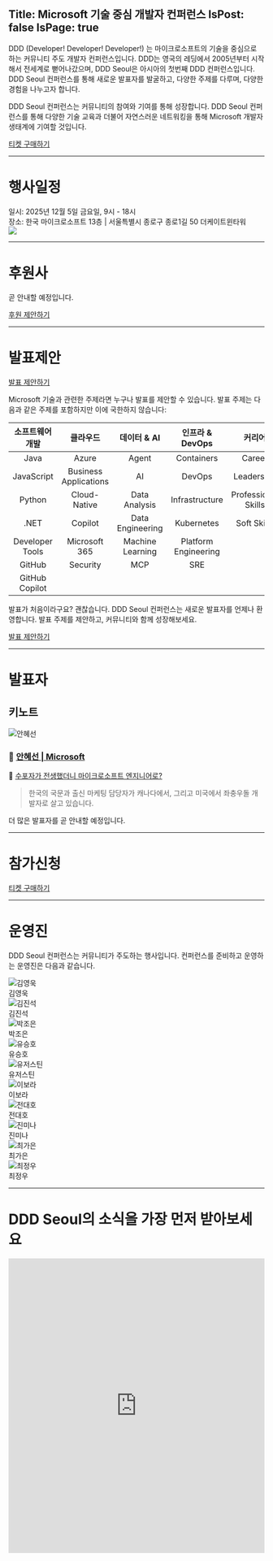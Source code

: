 Title: Microsoft 기술 중심 개발자 컨퍼런스
IsPost: false
IsPage: true
---
<a name="about"></a>
DDD (Developer! Developer! Developer!) 는 마이크로소프트의 기술을 중심으로 하는 커뮤니티 주도 개발자 컨퍼런스입니다. DDD는 영국의 레딩에서 2005년부터 시작해서 전세계로 뻗어나갔으며, DDD Seoul은 아시아의 첫번째 DDD 컨퍼런스입니다. DDD Seoul 컨퍼런스를 통해 새로운 발표자를 발굴하고, 다양한 주제를 다루며, 다양한 경험을 나누고자 합니다.

DDD Seoul 컨퍼런스는 커뮤니티의 참여와 기여를 통해 성장합니다. DDD Seoul 컨퍼런스를 통해 다양한 기술 교육과 더불어 자연스러운 네트워킹을 통해 Microsoft 개발자 생태계에 기여할 것입니다.

<div class="container mb-4">
    <div class="row justify-content-center">
        <div class="col-sm-12 col-md-8 text-center">
            <a class="btn btn-primary fs-3 fw-normal" href="https://www.ticketa.co/events/46" target="_blank">티켓 구매하기</a>
        </div>
    </div>
</div>

---

<a name="agenda"></a>
# 행사일정

<div class="container">
    <div class="row justify-content-center mb-4">
        <div class="col-sm-12 col-md-8 fw-bold">
            일시: 2025년 12월 5일 금요일, 9시 - 18시
        </div>
        <div class="col-sm-12 col-md-8 fw-bold">
            장소: 한국 마이크로소프트 13층 | 서울특별시 종로구 종로1길 50 더케이트윈타워
        </div>
    </div>
    <div class="row justify-content-center mb-4">
        <div class="col-sm-12 col-md-8 text-center">
            <img src="./images/location.png" class="img-fluid">
        </div>
    </div>
</div>

---

<a name="sponsors"></a>
# 후원사

곧 안내할 예정입니다.

<div class="sponsorship-link">
  <a class="btn btn-orange-ddd btn-lg" href="/sponsorship">후원 제안하기</a>
</div>

---

<a name="cfp"></a>
# 발표제안

<div class="cfp-link">
  <a class="btn btn-orange-ddd btn-lg" href="https://bit.ly/dddseoul2025cfp" target="_blank">발표 제안하기</a>
</div>

Microsoft 기술과 관련한 주제라면 누구나 발표를 제안할 수 있습니다. 발표 주제는 다음과 같은 주제를 포함하지만 이에 국한하지 않습니다:

| 소프트웨어 개발 | 클라우드              | 데이터 & AI      | 인프라 & DevOps      | 커리어              |
|:---------------:|:---------------------:|:----------------:|:--------------------:|:-------------------:|
| Java            | Azure                 | Agent            | Containers           | Career              |
| JavaScript      | Business Applications | AI               | DevOps               | Leadership          |
| Python          | Cloud-Native          | Data Analysis    | Infrastructure       | Professional Skills |
| .NET            | Copilot               | Data Engineering | Kubernetes           | Soft Skills         |
| Developer Tools | Microsoft 365         | Machine Learning | Platform Engineering |                     |
| GitHub          | Security              | MCP              | SRE                  |                     |
| GitHub Copilot  |                       |                  |                      |                     |

발표가 처음이라구요? 괜찮습니다. DDD Seoul 컨퍼런스는 새로운 발표자를 언제나 환영합니다. 발표 주제를 제안하고, 커뮤니티와 함께 성장해보세요.

<div class="cfp-link">
  <a class="btn btn-orange-ddd btn-lg" href="https://bit.ly/dddseoul2025cfp" target="_blank">발표 제안하기</a>
</div>

---

<a name="speakers"></a>
# 발표자

<h2 class="speakers">키노트</h2>

<div class="container">
    <div class="row align-items-start">
        <div class="col-md-2 profile mb-4">
            <img src="./images/speakers/hyesunan.png" alt="안혜선" class="img-fluid" />
        </div>
        <div class="col-md-10">
            <h3>📜 <a href="https://www.linkedin.com/in/anhyesun/" title="안혜선 링크드인 프로필" target="_blank">안혜선 | Microsoft</a></h3>
            <p class="subject">🎤 <a href="./speakers/hyesunan" target="_self">수포자가 전생했더니 마이크로소프트 엔지니어로?</a></p>
            <blockquote class="bio">한국의 국문과 출신 마케팅 담당자가 캐나다에서, 그리고 미국에서 좌충우돌 개발자로 살고 있습니다.</blockquote>
        </div>
    </div>
</div>

더 많은 발표자를 곧 안내할 예정입니다.

---

<a name="register"></a>
# 참가신청

<div class="container mb-4">
    <div class="row justify-content-center">
        <div class="col-sm-12 col-md-8 text-center">
            <a class="btn btn-primary fs-3 fw-normal" href="https://www.ticketa.co/events/46" target="_blank">티켓 구매하기</a>
        </div>
    </div>
</div>

---

<a name="organisers"></a>
# 운영진

DDD Seoul 컨퍼런스는 커뮤니티가 주도하는 행사입니다. 컨퍼런스를 준비하고 운영하는 운영진은 다음과 같습니다.

<div class="container">
    <div class="row justify-content-center">
        <div class="col-sm-10 col-md-2 profile mb-4 text-center">
            <img src="./images/organisers/youngwookkim.jpg" alt="김영욱" class="img-fluid mb-2" /><br>김영욱
        </div>
        <div class="col-sm-10 col-md-2 profile mb-4 text-center">
            <img src="./images/organisers/jinseokkim.png" alt="김진석" class="img-fluid mb-2" /><br>김진석
        </div>
        <div class="col-sm-10 col-md-2 profile mb-4 text-center">
            <img src="./images/organisers/joeunpark.png" alt="박조은" class="img-fluid mb-2" /><br>박조은
        </div>
        <div class="col-sm-10 col-md-2 profile mb-4 text-center">
            <img src="./images/organisers/sunghoyou.jpg" alt="유승호" class="img-fluid mb-2" /><br>유승호
        </div>
        <div class="col-sm-10 col-md-2 profile mb-4 text-center">
            <img src="./images/organisers/justinyoo.png" alt="유저스틴" class="img-fluid mb-2" /><br>유저스틴
        </div>
    </div>
    <div class="row justify-content-center">
        <div class="col-sm-10 col-md-2 profile mb-4 text-center">
            <img src="./images/organisers/boralee.png" alt="이보라" class="img-fluid mb-2" /><br>이보라
        </div>
        <div class="col-sm-10 col-md-2 profile mb-4 text-center">
            <img src="./images/organisers/daehojeon.jpg" alt="전대호" class="img-fluid mb-2" /><br>전대호
        </div>
        <div class="col-sm-10 col-md-2 profile mb-4 text-center">
            <img src="./images/organisers/minajin.png" alt="진미나" class="img-fluid mb-2" /><br>진미나
        </div>
        <div class="col-sm-10 col-md-2 profile mb-4 text-center">
            <img src="./images/organisers/gaeunchoi.jpg" alt="최가은" class="img-fluid mb-2" /><br>최가은
        </div>
        <div class="col-sm-10 col-md-2 profile mb-4 text-center">
            <img src="./images/organisers/jeongwoochoi.jpg" alt="최정우" class="img-fluid mb-2" /><br>최정우
        </div>
    </div>
</div>

---

<a name="newsletter"></a>
# DDD Seoul의 소식을 가장 먼저 받아보세요

<iframe width="100%" height="580px" src="https://forms.office.com/r/7QdEBFeQ04?embed=true" frameborder="0" marginwidth="0" marginheight="0" style="border: none; max-width:100%; max-height:100vh; overflow: hidden;" scrolling="no" allowfullscreen webkitallowfullscreen mozallowfullscreen msallowfullscreen> </iframe>
